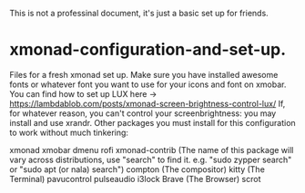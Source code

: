 This is not a professinal document, it's just a basic set up for friends.
# xmonad-configuration-and-set-up.
Files for a fresh xmonad set up. 
Make sure you have installed awesome fonts or whatever font you want to use for your icons and font on xmobar.
You can find how to set up LUX here → https://lambdablob.com/posts/xmonad-screen-brightness-control-lux/
If, for whatever reason, you can't control your screenbrightness: you may install and use xrandr.
Other packages you must install for this configuration to work without much tinkering:

xmonad
xmobar
dmenu
rofi
xmonad-contrib (The name of this package will vary across distributions, use "search" to find it. e.g. "sudo zypper search" or "sudo apt (or nala) search")
compton (The compositor)
kitty (The Terminal)
pavucontrol 
pulseaudio
i3lock
Brave (The Browser)
scrot
